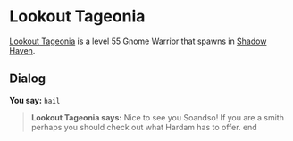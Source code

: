 # Lookout Tageonia



[Lookout Tageonia](/npc/150020) is a level 55 Gnome Warrior that spawns in [Shadow Haven](/zone/150).



## Dialog

**You say:** `hail`



>**Lookout Tageonia says:** Nice to see you Soandso! If you are a smith perhaps you should check out what Hardam has to offer.
end
